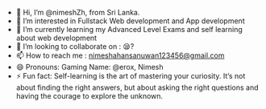 - 👋 Hi, I’m @nimeshZh, from Sri Lanka.
- 👀 I’m interested in Fullstack Web development and App development
- 🌱 I’m currently learning my Advanced Level Exams and self learning about web development
- 💞️ I’m looking to collaborate on : 😪?
- 📫 How to reach me : nimeshahansanuwan123456@gmail.com
- 😄 Pronouns: Gaming Name: @erox, Nimesh
- ⚡ Fun fact: Self-learning is the art of mastering your curiosity. It’s not about finding the right answers, but about asking the right questions and having the courage to explore the unknown.

<!---
nimeshZh/nimeshZh is a ✨ special ✨ repository because its `README.md` (this file) appears on your GitHub profile.
You can click the Preview link to take a look at your changes.
--->
